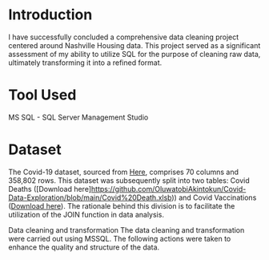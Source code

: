 # Introduction
I have successfully concluded a comprehensive data cleaning project centered around Nashville Housing data. This project served as a significant assessment of my ability to utilize SQL for the purpose of cleaning raw data, ultimately transforming it into a refined format.

# Tool Used
MS SQL - SQL Server Management Studio

# Dataset
The Covid-19 dataset, sourced from [Here](https://ourworldindata.org/covid-deaths), comprises 70 columns and 358,802 rows. This dataset was subsequently split into two tables: Covid Deaths ([Download here]https://github.com/OluwatobiAkintokun/Covid-Data-Exploration/blob/main/Covid%20Death.xlsb)) and Covid Vaccinations ([Download here](https://github.com/OluwatobiAkintokun/Covid-Data-Exploration/blob/main/Covid%20Vaccinations.xlsb)). The rationale behind this division is to facilitate the utilization of the JOIN function in data analysis.

Data cleaning and transformation
The data cleaning and transformation were carried out using MSSQL. The following actions were taken to enhance the quality and structure of the data.

